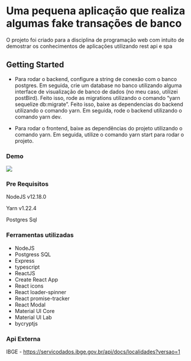 # Uma pequena aplicação que realiza algumas fake transações de banco

O projeto foi criado para a disciplina de programação web com intuito de demostrar os conhecimentos de aplicações utilizando rest api e spa

## Getting Started

* Para rodar o backend, configure a string de conexão com o banco postgres. Em seguida, crie um database no banco utilizando alguma interface de visualização de banco de dados (no meu caso, utilizei postBird). 
Feito isso, rode as migrations utilizando o comando “yarn sequelize db:migrate”.
Feito isso, baixe as dependencias do backend utilizando o comando yarn. Em seguida, rode o backend utilizando o comando yarn dev.

* Para rodar o frontend, baixe as dependências do projeto utilizando o comando yarn. Em seguida, utilize o comando yarn start para rodar o projeto.

### Demo

![](/fotos/20200611_150143.gif)

### Pre Requisitos
NodeJS v12.18.0

Yarn v1.22.4

Postgres Sql

### Ferramentas utilizadas 

* NodeJS
* Postgress SQL
* Express
* typescript
* ReactJS
* Create React App
* React icons
* React loader-spinner
* React promise-tracker
* React Modal
* Material UI Core
* Material UI Lab
* bycryptjs

### Api Externa 

IBGE - https://servicodados.ibge.gov.br/api/docs/localidades?versao=1
